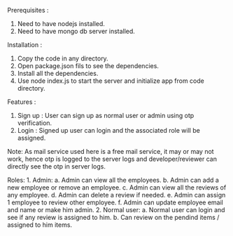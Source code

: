 Prerequisites :
1.  Need to have nodejs installed.
2.  Need to have mongo db server installed.

Installation :

1.  Copy the code in any directory.
2.  Open package.json fils to see the dependencies.
3.  Install all the dependencies.
4.  Use node index.js to start the server and initialize app from code directory.

Features :
1.  Sign up : User can sign up as normal user or admin using otp verification.
2.  Login : Signed up user can login and the associated role will be assigned.

Note: As mail service used here is a free mail service, it may or may not work, hence otp is logged to the server logs and developer/reviewer can directly see the otp in server logs.

Roles: 
    1.  Admin:
        a.  Admin can view all the employees.
        b.  Admin can add a new employee or remove an employee.
        c.  Admin can view all the reviews of any employee.
        d.  Admin can delete a review if needed.
        e.  Admin can assign 1 employee to review other employee.
        f.  Admin can update employee email and name or make him admin.
    2.  Normal user:
        a.  Normal user can login and see if any review is assigned to him.
        b.  Can review on the pendind items / assigned to him items.
